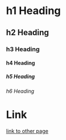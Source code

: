 # h1 Heading 
## h2 Heading
### h3 Heading
#### h4 Heading
##### h5 Heading
###### h6 Heading

# Link

[link to other page](test2.html) 